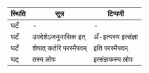 | स्थिति | सूत्र | टिप्पणी |
| ----- | ------- | ------ |
| घटँ | - | - |
| घटँ | उपदेशेऽजनुनासिक इत् | अँ-इत्यस्य इत्संज्ञा |
| घटँ | शेषात् कर्तरि परस्मैपदम् | इति परस्मैपदम् |
| घट् | तस्य लोपः | इत्संज्ञकस्य लोपः |

